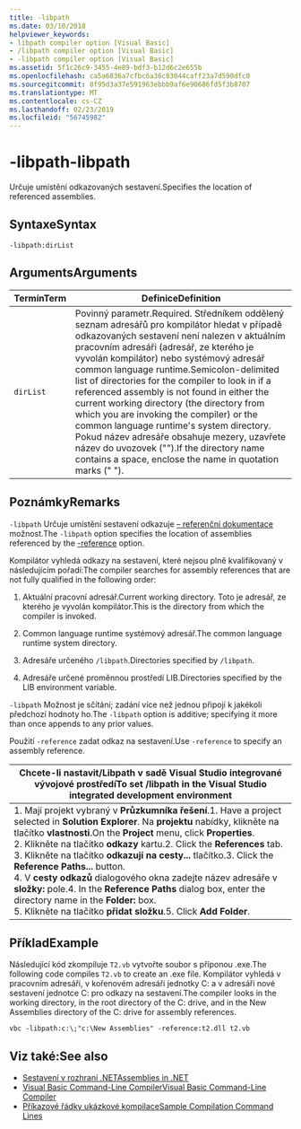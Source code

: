 ```yaml
---
title: -libpath
ms.date: 03/10/2018
helpviewer_keywords:
- libpath compiler option [Visual Basic]
- /libpath compiler option [Visual Basic]
- -libpath compiler option [Visual Basic]
ms.assetid: 5f1c26c9-3455-4e89-bdf3-b12d6c2e655b
ms.openlocfilehash: ca5a6836a7cfbc6a36c83044caff23a7d590dfc0
ms.sourcegitcommit: 8f95d3a37e591963ebbb9af6e90686fd5f3b8707
ms.translationtype: MT
ms.contentlocale: cs-CZ
ms.lasthandoff: 02/23/2019
ms.locfileid: "56745982"
---
```

# <a name="-libpath"></a><span data-ttu-id="3f23b-102">-libpath</span><span class="sxs-lookup"><span data-stu-id="3f23b-102">-libpath</span></span>
<span data-ttu-id="3f23b-103">Určuje umístění odkazovaných sestavení.</span><span class="sxs-lookup"><span data-stu-id="3f23b-103">Specifies the location of referenced assemblies.</span></span>  
  
## <a name="syntax"></a><span data-ttu-id="3f23b-104">Syntaxe</span><span class="sxs-lookup"><span data-stu-id="3f23b-104">Syntax</span></span>  
  
```  
-libpath:dirList  
```  
  
## <a name="arguments"></a><span data-ttu-id="3f23b-105">Arguments</span><span class="sxs-lookup"><span data-stu-id="3f23b-105">Arguments</span></span>  
  
|<span data-ttu-id="3f23b-106">Termín</span><span class="sxs-lookup"><span data-stu-id="3f23b-106">Term</span></span>|<span data-ttu-id="3f23b-107">Definice</span><span class="sxs-lookup"><span data-stu-id="3f23b-107">Definition</span></span>|  
|---|---|  
|`dirList`|<span data-ttu-id="3f23b-108">Povinný parametr.</span><span class="sxs-lookup"><span data-stu-id="3f23b-108">Required.</span></span> <span data-ttu-id="3f23b-109">Středníkem oddělený seznam adresářů pro kompilátor hledat v případě odkazovaných sestavení není nalezen v aktuálním pracovním adresáři (adresář, ze kterého je vyvolán kompilátor) nebo systémový adresář common language runtime.</span><span class="sxs-lookup"><span data-stu-id="3f23b-109">Semicolon-delimited list of directories for the compiler to look in if a referenced assembly is not found in either the current working directory (the directory from which you are invoking the compiler) or the common language runtime's system directory.</span></span> <span data-ttu-id="3f23b-110">Pokud název adresáře obsahuje mezery, uzavřete název do uvozovek ("").</span><span class="sxs-lookup"><span data-stu-id="3f23b-110">If the directory name contains a space, enclose the name in quotation marks (" ").</span></span>|  
  
## <a name="remarks"></a><span data-ttu-id="3f23b-111">Poznámky</span><span class="sxs-lookup"><span data-stu-id="3f23b-111">Remarks</span></span>  
 <span data-ttu-id="3f23b-112">`-libpath` Určuje umístění sestavení odkazuje [– referenční dokumentace](../../../visual-basic/reference/command-line-compiler/reference.md) možnost.</span><span class="sxs-lookup"><span data-stu-id="3f23b-112">The `-libpath` option specifies the location of assemblies referenced by the [-reference](../../../visual-basic/reference/command-line-compiler/reference.md) option.</span></span>  
  
 <span data-ttu-id="3f23b-113">Kompilátor vyhledá odkazy na sestavení, které nejsou plně kvalifikovaný v následujícím pořadí:</span><span class="sxs-lookup"><span data-stu-id="3f23b-113">The compiler searches for assembly references that are not fully qualified in the following order:</span></span>  
  
1.  <span data-ttu-id="3f23b-114">Aktuální pracovní adresář.</span><span class="sxs-lookup"><span data-stu-id="3f23b-114">Current working directory.</span></span> <span data-ttu-id="3f23b-115">Toto je adresář, ze kterého je vyvolán kompilátor.</span><span class="sxs-lookup"><span data-stu-id="3f23b-115">This is the directory from which the compiler is invoked.</span></span>  
  
2.  <span data-ttu-id="3f23b-116">Common language runtime systémový adresář.</span><span class="sxs-lookup"><span data-stu-id="3f23b-116">The common language runtime system directory.</span></span>  
  
3.  <span data-ttu-id="3f23b-117">Adresáře určeného `/libpath`.</span><span class="sxs-lookup"><span data-stu-id="3f23b-117">Directories specified by `/libpath`.</span></span>  
  
4.  <span data-ttu-id="3f23b-118">Adresáře určené proměnnou prostředí LIB.</span><span class="sxs-lookup"><span data-stu-id="3f23b-118">Directories specified by the LIB environment variable.</span></span>  
  
 <span data-ttu-id="3f23b-119">`-libpath` Možnost je sčítání; zadání více než jednou připojí k jakékoli předchozí hodnoty ho.</span><span class="sxs-lookup"><span data-stu-id="3f23b-119">The `-libpath` option is additive; specifying it more than once appends to any prior values.</span></span>  
  
 <span data-ttu-id="3f23b-120">Použití `-reference` zadat odkaz na sestavení.</span><span class="sxs-lookup"><span data-stu-id="3f23b-120">Use `-reference` to specify an assembly reference.</span></span>  
  
|<span data-ttu-id="3f23b-121">Chcete-li nastavit/Libpath v sadě Visual Studio integrované vývojové prostředí</span><span class="sxs-lookup"><span data-stu-id="3f23b-121">To set /libpath in the Visual Studio integrated development environment</span></span>|  
|---|  
|<span data-ttu-id="3f23b-122">1.  Mají projekt vybraný v **Průzkumníka řešení**.</span><span class="sxs-lookup"><span data-stu-id="3f23b-122">1.  Have a project selected in **Solution Explorer**.</span></span> <span data-ttu-id="3f23b-123">Na **projektu** nabídky, klikněte na tlačítko **vlastnosti**.</span><span class="sxs-lookup"><span data-stu-id="3f23b-123">On the **Project** menu, click **Properties**.</span></span> <br /><span data-ttu-id="3f23b-124">2.  Klikněte na tlačítko **odkazy** kartu.</span><span class="sxs-lookup"><span data-stu-id="3f23b-124">2.  Click the **References** tab.</span></span><br /><span data-ttu-id="3f23b-125">3.  Klikněte na tlačítko **odkazují na cesty...**  tlačítko.</span><span class="sxs-lookup"><span data-stu-id="3f23b-125">3.  Click the **Reference Paths...** button.</span></span><br /><span data-ttu-id="3f23b-126">4.  V **cesty odkazů** dialogového okna zadejte název adresáře v **složky:** pole.</span><span class="sxs-lookup"><span data-stu-id="3f23b-126">4.  In the **Reference Paths** dialog box, enter the directory name in the **Folder:** box.</span></span><br /><span data-ttu-id="3f23b-127">5.  Klikněte na tlačítko **přidat složku**.</span><span class="sxs-lookup"><span data-stu-id="3f23b-127">5.  Click **Add Folder**.</span></span>|  
  
## <a name="example"></a><span data-ttu-id="3f23b-128">Příklad</span><span class="sxs-lookup"><span data-stu-id="3f23b-128">Example</span></span>  
 <span data-ttu-id="3f23b-129">Následující kód zkompiluje `T2.vb` vytvořte soubor s příponou .exe.</span><span class="sxs-lookup"><span data-stu-id="3f23b-129">The following code compiles `T2.vb` to create an .exe file.</span></span> <span data-ttu-id="3f23b-130">Kompilátor vyhledá v pracovním adresáři, v kořenovém adresáři jednotky C: a v adresáři nové sestavení jednotce C: pro odkazy na sestavení.</span><span class="sxs-lookup"><span data-stu-id="3f23b-130">The compiler looks in the working directory, in the root directory of the C: drive, and in the New Assemblies directory of the C: drive for assembly references.</span></span>  
  
```console  
vbc -libpath:c:\;"c:\New Assemblies" -reference:t2.dll t2.vb  
```  
  
## <a name="see-also"></a><span data-ttu-id="3f23b-131">Viz také:</span><span class="sxs-lookup"><span data-stu-id="3f23b-131">See also</span></span>
- [<span data-ttu-id="3f23b-132">Sestavení v rozhraní .NET</span><span class="sxs-lookup"><span data-stu-id="3f23b-132">Assemblies in .NET</span></span>](../../../standard/assembly/index.md)
- [<span data-ttu-id="3f23b-133">Visual Basic Command-Line Compiler</span><span class="sxs-lookup"><span data-stu-id="3f23b-133">Visual Basic Command-Line Compiler</span></span>](../../../visual-basic/reference/command-line-compiler/index.md)
- [<span data-ttu-id="3f23b-134">Příkazové řádky ukázkové kompilace</span><span class="sxs-lookup"><span data-stu-id="3f23b-134">Sample Compilation Command Lines</span></span>](../../../visual-basic/reference/command-line-compiler/sample-compilation-command-lines.md)
